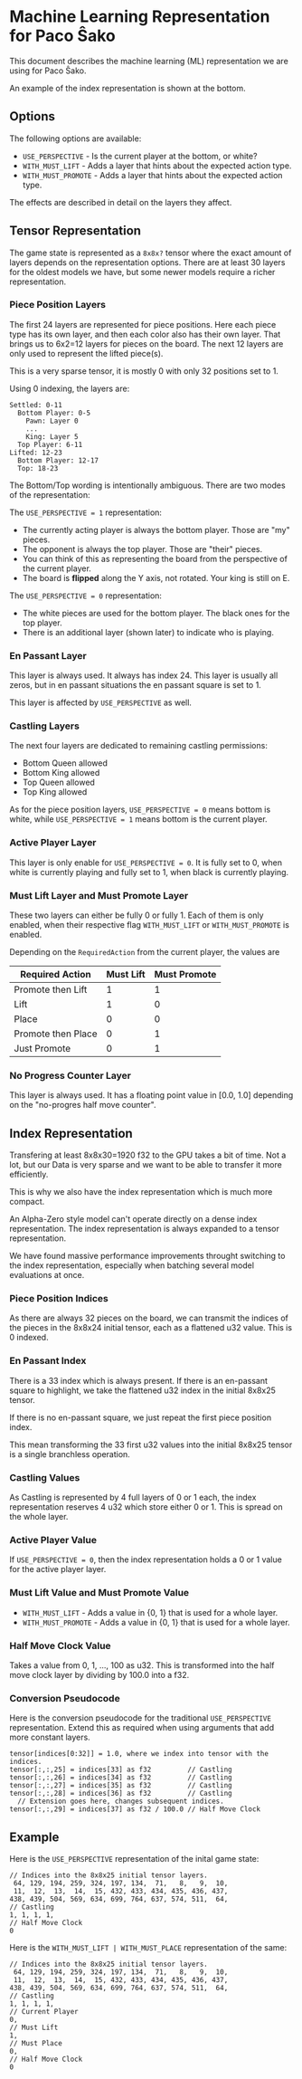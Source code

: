 # Machine Learning Representation for Paco Ŝako

This document describes the machine learning (ML) representation
we are using for Paco Ŝako. 

An example of the index representation is shown at the bottom.

## Options

The following options are available:

- `USE_PERSPECTIVE` - Is the current player at the bottom, or white?
- `WITH_MUST_LIFT` - Adds a layer that hints about the expected action type.
- `WITH_MUST_PROMOTE` - Adds a layer that hints about the expected action type.

The effects are described in detail on the layers they affect.

## Tensor Representation

The game state is represented as a `8x8x?` tensor where the exact amount of layers
depends on the representation options. There are at least 30 layers for the
oldest models we have, but some newer models require a richer representation.

### Piece Position Layers

The first 24 layers are represented for piece positions. Here each piece type
has its own layer, and then each color also has their own layer. That brings us
to 6x2=12 layers for pieces on the board. The next 12 layers are only used to
represent the lifted piece(s).

This is a very sparse tensor, it is mostly 0 with only 32 positions set to 1.

Using 0 indexing, the layers are:

```
Settled: 0-11
  Bottom Player: 0-5
    Pawn: Layer 0
    ...
    King: Layer 5
  Top Player: 6-11
Lifted: 12-23
  Bottom Player: 12-17
  Top: 18-23
```

The Bottom/Top wording is intentionally ambiguous. There are two modes of the
representation:

The `USE_PERSPECTIVE = 1` representation:
- The currently acting player is always the bottom player. Those are "my" pieces.
- The opponent is always the top player. Those are "their" pieces.
- You can think of this as representing the board from the perspective of the
  current player.
- The board is **flipped** along the Y axis, not rotated. Your king is still on E.

The `USE_PERSPECTIVE = 0` representation:
- The white pieces are used for the bottom player. The black ones for the top player.
- There is an additional layer (shown later) to indicate who is playing.

### En Passant Layer

This layer is always used. It always has index 24. This layer is usually all zeros,
but in en passant situations the en passant square is set to 1.

This layer is affected by `USE_PERSPECTIVE` as well.

### Castling Layers

The next four layers are dedicated to remaining castling permissions:

- Bottom Queen allowed
- Bottom King allowed
- Top Queen allowed
- Top King allowed

As for the piece position layers, `USE_PERSPECTIVE = 0` means bottom is white,
while `USE_PERSPECTIVE = 1` means bottom is the current player.

### Active Player Layer

This layer is only enable for `USE_PERSPECTIVE = 0`. It is fully set to 0, when
white is currently playing and fully set to 1, when black is currently playing.

### Must Lift Layer and Must Promote Layer

These two layers can either be fully 0 or fully 1. Each of them is only enabled,
when their respective flag `WITH_MUST_LIFT` or `WITH_MUST_PROMOTE` is enabled.

Depending on the `RequiredAction` from the current player, the values are

|Required Action   | Must Lift | Must Promote|
|------------------|-----------|-------------|
|Promote then Lift |         1 |            1|
|Lift              |         1 |            0|
|Place             |         0 |            0|
|Promote then Place|         0 |            1|
|Just Promote      |         0 |            1|

### No Progress Counter Layer

This layer is always used. It has a floating point value in [0.0, 1.0] depending
on the "no-progres half move counter".

## Index Representation

Transfering at least 8x8x30=1920 f32 to the GPU takes a bit of time. Not a lot,
but our Data is very sparse and we want to be able to transfer it more efficiently.

This is why we also have the index representation which is much more compact.

An Alpha-Zero style model can't operate directly on a dense index representation.
The index representation is always expanded to a tensor representation.

We have found massive performance improvements throught switching to the index
representation, especially when batching several model evaluations at once.

### Piece Position Indices

As there are always 32 pieces on the board, we can transmit the indices of the
pieces in the 8x8x24 initial tensor, each as a flattened u32 value.
This is 0 indexed.

### En Passant Index

There is a 33 index which is always present. If there is an en-passant square
to highlight, we take the flattened u32 index in the initial 8x8x25 tensor.

If there is no en-passant square, we just repeat the first piece position index.

This mean transforming the 33 first u32 values into the initial 8x8x25 tensor is
a single branchless operation.

### Castling Values

As Castling is represented by 4 full layers of 0 or 1 each, the index representation
reserves 4 u32 which store either 0 or 1. This is spread on the whole layer.

### Active Player Value

If `USE_PERSPECTIVE = 0`, then the index representation holds a 0 or 1 value for
the active player layer.

### Must Lift Value and Must Promote Value

- `WITH_MUST_LIFT` - Adds a value in {0, 1} that is used for a whole layer.
- `WITH_MUST_PROMOTE` - Adds a value in {0, 1} that is used for a whole layer.

### Half Move Clock Value

Takes a value from 0, 1, ..., 100 as u32. This is transformed into the half move
clock layer by dividing by 100.0 into a f32.

### Conversion Pseudocode

Here is the conversion pseudocode for the traditional `USE_PERSPECTIVE` representation.
Extend this as required when using arguments that add more constant layers.

```
tensor[indices[0:32]] = 1.0, where we index into tensor with the indices.
tensor[:,:,25] = indices[33] as f32         // Castling
tensor[:,:,26] = indices[34] as f32         // Castling
tensor[:,:,27] = indices[35] as f32         // Castling
tensor[:,:,28] = indices[36] as f32         // Castling
  // Extension goes here, changes subsequent indices.
tensor[:,:,29] = indices[37] as f32 / 100.0 // Half Move Clock
```

## Example

Here is the `USE_PERSPECTIVE` representation of the inital game state:

```
// Indices into the 8x8x25 initial tensor layers.
 64, 129, 194, 259, 324, 197, 134,  71,   8,   9,  10,
 11,  12,  13,  14,  15, 432, 433, 434, 435, 436, 437,
438, 439, 504, 569, 634, 699, 764, 637, 574, 511,  64,
// Castling
1, 1, 1, 1,
// Half Move Clock
0
```

Here is the `WITH_MUST_LIFT | WITH_MUST_PLACE` representation of the same:

```
// Indices into the 8x8x25 initial tensor layers.
 64, 129, 194, 259, 324, 197, 134,  71,   8,   9,  10,
 11,  12,  13,  14,  15, 432, 433, 434, 435, 436, 437,
438, 439, 504, 569, 634, 699, 764, 637, 574, 511,  64,
// Castling
1, 1, 1, 1,
// Current Player
0,
// Must Lift
1, 
// Must Place
0,
// Half Move Clock
0
```